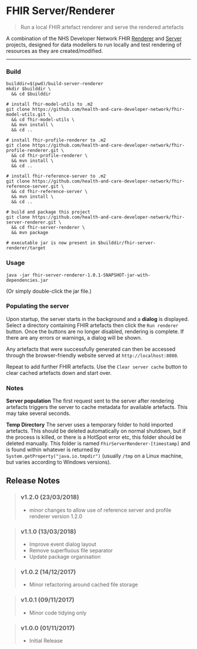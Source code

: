 # FHIR Server/Renderer
> Run a local FHIR artefact renderer and serve the rendered artefacts

A combination of the NHS Developer Network FHIR [Renderer](https://github.com/health-and-care-developer-network/fhir-profile-renderer) and [Server](https://github.com/health-and-care-developer-network/fhir-reference-server) projects, designed for data modellers to run locally and test rendering of resources as they are created/modified.

---

### Build
```
builddir=$(pwd)/build-server-renderer
mkdir $builddir \
  && cd $builddir

# install fhir-model-utils to .m2
git clone https://github.com/health-and-care-developer-network/fhir-model-utils.git \
  && cd fhir-model-utils \
  && mvn install \
  && cd ..

# install fhir-profile-renderer to .m2
git clone https://github.com/health-and-care-developer-network/fhir-profile-renderer.git \
  && cd fhir-profile-renderer \
  && mvn install \
  && cd ..

# install fhir-reference-server to .m2
git clone https://github.com/health-and-care-developer-network/fhir-reference-server.git \
  && cd fhir-reference-server \
  && mvn install \
  && cd ..

# build and package this project
git clone https://github.com/health-and-care-developer-network/fhir-server-renderer.git \
  && cd fhir-server-renderer \
  && mvn package
  
# executable jar is now present in $builddir/fhir-server-renderer/target
```

### Usage
```
java -jar fhir-server-renderer-1.0.1-SNAPSHOT-jar-with-dependencies.jar
```
(Or simply double-click the jar file.)

### Populating the server

Upon startup, the server starts in the background and a **dialog** is displayed. Select a directory containing FHIR artefacts then click the `Run renderer` button. Once the buttons are no longer disabled, rendering is complete. If there are any errors or warnings, a dialog will be shown.

Any artefacts that were successfully generated can then be accessed through the browser-friendly website served at `http://localhost:8080`.

Repeat to add further FHIR artefacts. Use the `Clear server cache` button to clear cached artefacts down and start over.

### Notes

**Server population**
The first request sent to the server after rendering artefacts triggers the server to cache metadata for available artefacts. This may take several seconds.

**Temp Directory**
The server uses a temporary folder to hold imported artefacts. This should be deleted automatically on normal shutdown, but if the process is killed, or there is a HotSpot error etc, this folder should be deleted manually. This folder is named `FhirServerRenderer-[timestamp]` and is found within whatever is returned by `System.getProperty("java.io.tmpdir")` (usually `/tmp` on a Linux machine, but varies according to Windows versions).

## Release Notes

> ### v1.2.0 (23/03/2018)
> - minor changes to allow use of reference server and profile renderer version 1.2.0

> ### v1.1.0 (13/03/2018)
> - Improve event dialog layout
> - Remove superfluous file separator
> - Update package organisation

> ### v1.0.2 (14/12/2017)
> - Minor refactoring around cached file storage

> ### v1.0.1 (09/11/2017)
> - Minor code tidying only

> ### v1.0.0 (01/11/2017)
> - Initial Release
